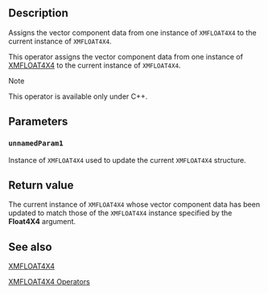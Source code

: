 ## Description

Assigns the vector component data from one instance of `XMFLOAT4X4` to the current instance of `XMFLOAT4X4`.

This operator assigns the vector component data from one instance of [XMFLOAT4X4](https://learn.microsoft.com/windows/win32/api/directxmath/ns-directxmath-xmfloat4x4) to the current instance of `XMFLOAT4X4`.

> [!NOTE]
> This operator is available only under C++.

## Parameters

### `unnamedParam1`

Instance of `XMFLOAT4X4` used to update the current `XMFLOAT4X4` structure.

## Return value

The current instance of `XMFLOAT4X4` whose vector component data has been updated to match those of the `XMFLOAT4X4` instance specified by the **Float4X4** argument.

## See also

[XMFLOAT4X4](https://learn.microsoft.com/windows/win32/api/directxmath/ns-directxmath-xmfloat4x4)

[XMFLOAT4X4 Operators](https://learn.microsoft.com/windows/win32/dxmath/ovw-xmfloat4x4-operators)